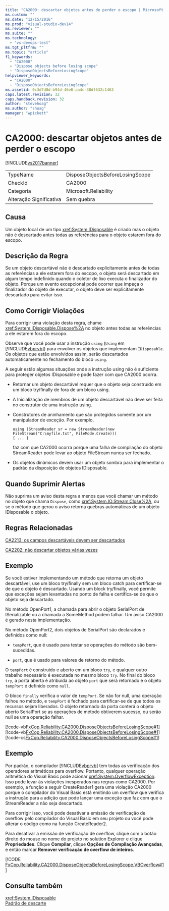 ```yaml
---
title: "CA2000: descartar objetos antes de perder o escopo | Microsoft Docs"
ms.custom: ""
ms.date: "12/15/2016"
ms.prod: "visual-studio-dev14"
ms.reviewer: ""
ms.suite: ""
ms.technology: 
  - "vs-devops-test"
ms.tgt_pltfrm: ""
ms.topic: "article"
f1_keywords: 
  - "CA2000"
  - "Dispose objects before losing scope"
  - "DisposeObjectsBeforeLosingScope"
helpviewer_keywords: 
  - "CA2000"
  - "DisposeObjectsBeforeLosingScope"
ms.assetid: 0c3d7d8d-b94d-46e8-aa4c-38df632c1463
caps.latest.revision: 32
caps.handback.revision: 32
author: "stevehoag"
ms.author: "shoag"
manager: "wpickett"
---
```

# CA2000: descartar objetos antes de perder o escopo
[!INCLUDE[vs2017banner](../code-quality/includes/vs2017banner.md)]

|||  
|-|-|  
|TypeName|DisposeObjectsBeforeLosingScope|  
|CheckId|CA2000|  
|Categoria|Microsoft.Reliability|  
|Alteração Significativa|Sem quebra|  
  
## Causa  
 Um objeto local de um tipo <xref:System.IDisposable> é criado mas o objeto não é descartado antes todas as referências para o objeto estarem fora do escopo.  
  
## Descrição da Regra  
 Se um objeto descartável não é descartado explicitamente antes de todas as referências a ele estarem fora do escopo, o objeto será descartado em algum tempo indefinido quando o coletor de lixo executa o finalizador do objeto.  Porque um evento excepcional pode ocorrer que impeça o finalizador do objeto de executar, o objeto deve ser explicitamente descartado para evitar isso.  
  
## Como Corrigir Violações  
 Para corrigir uma violação desta regra, chame <xref:System.IDisposable.Dispose%2A> no objeto antes todas as referências a ele estarem fora do escopo.  
  
 Observe que você pode usar a instrução `using` \(`Using` em [!INCLUDE[vbprvb](../code-quality/includes/vbprvb_md.md)]\) para envolver os objetos que implementam `IDisposable`.  Os objetos que estão envolvidos assim, serão descartados automaticamente no fechamento do bloco `using`.  
  
 A seguir estão algumas situações onde a instrução using não é suficiente para proteger objetos IDisposable e pode fazer com que CA2000 ocorra.  
  
-   Retornar um objeto descartável requer que o objeto seja construído em um bloco try\/finally de fora de um bloco using.  
  
-   A Inicialização de membros de um objeto descartável não deve ser feita no construtor de uma instrução using.  
  
-   Construtores de aninhamento que são protegidos somente por um manipulador de exceção.  Por exemplo,  
  
    ```  
    using (StreamReader sr = new StreamReader(new FileStream("C:\myfile.txt", FileMode.Create)))  
    { ... }  
    ```  
  
     faz com que CA2000 ocorra porque uma falha de compilação do objeto StreamReader pode levar ao objeto FileStream nunca ser fechado.  
  
-   Os objetos dinâmicos devem usar um objeto sombra para implementar o padrão da disposição de objetos IDisposable.  
  
## Quando Suprimir Alertas  
 Não suprima um aviso desta regra a menos que você chamar um método no objeto que chama `Dispose`, como <xref:System.IO.Stream.Close%2A>, ou se o método que gerou o aviso retorna quebras automáticas de um objeto IDisposable o objeto.  
  
## Regras Relacionadas  
 [CA2213: os campos descartáveis devem ser descartados](../code-quality/ca2213-disposable-fields-should-be-disposed.md)  
  
 [CA2202: não descartar objetos várias vezes](../code-quality/ca2202-do-not-dispose-objects-multiple-times.md)  
  
## Exemplo  
 Se você estiver implementando um método que retorna um objeto descartável, use um bloco try\/finally sem um bloco catch para certificar\-se de que o objeto é descartado.  Usando um block try\/finally, você permite que exceções sejam levantadas no ponto de falha e certifica\-se de que o objeto seja descartado.  
  
 No método OpenPort1, a chamada para abrir o objeto SerialPort de ISerializable ou a chamada a SomeMethod podem falhar.  Um aviso CA2000 é gerado nesta implementação.  
  
 No método OpenPort2, dois objetos de SerialPort são declarados e definidos como null:  
  
-   `tempPort`, que é usado para testar se operações do método são bem\-sucedidas.  
  
-   `port`, que é usado para valores de retorno do método.  
  
 O `tempPort` é construído e aberto em um bloco `try`, e qualquer outro trabalho necessário é executada no mesmo bloco `try`.  No final do bloco `try`, a porta aberta é atribuída ao objeto `port` que será retornado e o objeto `tempPort` é definido como `null`.  
  
 O bloco `finally` verifica o valor de `tempPort`.  Se não for null, uma operação falhou no método, e `tempPort` é fechado para certificar\-se de que todos os recursos sejam liberados.  O objeto retornado da porta conterá o objeto aberto SerialPort se as operações de método obtiverem sucesso, ou serão null se uma operação falhar.  
  
 [!code-vb[FxCop.Reliability.CA2000.DisposeObjectsBeforeLosingScope#1](../code-quality/codesnippet/VisualBasic/ca2000-dispose-objects-before-losing-scope_1.vb)]
 [!code-vb[FxCop.Reliability.CA2000.DisposeObjectsBeforeLosingScope#1](../code-quality/codesnippet/VisualBasic/ca2000-dispose-objects-before-losing-scope_1.vb)]
 [!code-cs[FxCop.Reliability.CA2000.DisposeObjectsBeforeLosingScope#1](../code-quality/codesnippet/CSharp/ca2000-dispose-objects-before-losing-scope_1.cs)]  
  
## Exemplo  
 Por padrão, o compilador [!INCLUDE[vbprvb](../code-quality/includes/vbprvb_md.md)] tem todas as verificação dos operadores aritméticos para overflow.  Portanto, qualquer operação aritmética do Visual Basic pode acionar <xref:System.OverflowException>.  Isso pode levar às violações inesperados nas regras como CA2000.  Por exemplo, a função a seguir CreateReader1 gera uma violação CA2000 porque o compilador do Visual Basic está emitindo um overflow que verifica a instrução para a adição que pode lançar uma exceção que faz com que o StreamReader a não seja descartado.  
  
 Para corrigir isso, você pode desativar a emissão de verificação de overflow pelo compilador do Visual Basic em seu projeto ou você pode alterar o código como na função CreateReader2.  
  
 Para desativar a emissão de verificação de overflow, clique com o botão direito do mouse no nome do projeto no solution Explorer e clique **Propriedades**.  Clique **Compilar**, clique **Opções de Compilação Avançadas**, e então marcar **Remover verificação de overflow de inteiros**.  
  
 [!CODE [FxCop.Reliability.CA2000.DisposeObjectsBeforeLosingScope.VBOverflow#1](FxCop.Reliability.CA2000.DisposeObjectsBeforeLosingScope.VBOverflow#1)]  
  
## Consulte também  
 <xref:System.IDisposable>   
 [Padrão de descarte](../Topic/Dispose%20Pattern.md)
